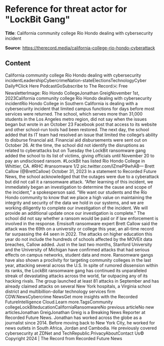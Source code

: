 # Reference for threat actor for "LockBit Gang"

**Title**: California community college Río Hondo dealing with cybersecurity incident

**Source**: https://therecord.media/california-college-rio-hondo-cyberattack

## Content
California community college Río Hondo dealing with cybersecurity incidentLeadershipCybercrimeNation-stateElectionsTechnologyCyber Daily®Click Here PodcastGoSubscribe to The Record✉️ Free NewsletterImage: Río Hondo CollegeJonathan GreigNovember 1st, 2023California community college Río Hondo dealing with cybersecurity incidentRío Hondo College in Southern California is dealing with a cybersecurity incident that limited campus functions for days before most services were returned.
The school, which serves more than 31,000 students in the Los Angeles metro region, did not say when the issues began but wrote in an October 23 Facebook post that access to its website and other school-run tools had been restored.
The next day, the school added that its IT team had resolved an issue that limited the college’s ability to disburse financial aid. Financial aid disbursements were sent out on October 26.
At the time, the school did not identify the disruptions as related to cyberattacks but on Tuesday the LockBit ransomware gang added the school to its list of victims, giving officials until November 20 to pay an undisclosed ransom.
#LockBit has listed Rio Hondo College in Whittier, CA. #RHC #ransomware 1/2 pic.twitter.com/lZmeP9whAB— Brett Callow (@BrettCallow) October 31, 2023 
In a statement to Recorded Future News, the school acknowledged that the outages were due to a cyberattack but did not call it a ransomware attack.
“After learning of this incident, we immediately began an investigation to determine the cause and scope of the incident,” a spokesperson said.
“We want our students and the Río Hondo community to know that we place a high value on maintaining the integrity and security of the data we hold in our systems, and we are working diligently to complete our investigation of the incident. We will provide an additional update once our investigation is complete.”
The school did not say whether a ransom would be paid or if law enforcement is involved in the response.
Emsisoft ransomware expert Brett Callow said the attack was the 69th on a university or college this year, an all-time record far surpassing the 44 seen in 2022. The attacks on higher education this year do not include the hundreds of schools affected by the MOVEit data breaches, Callow added.
Just in the last two months, Stanford University and the University of Michigan have confirmed attacks that had serious effects on campus networks, student data and more. Ransomware gangs have also shown a proclivity for targeting community colleges in the last year, attacking several across the U.S.
In spite of rumored dissension within its ranks, the LockBit ransomware gang has continued its unparalleled streak of devastating attacks across the world, far outpacing any of its hacking rivals.
The group launched at least 81 attacks in September and has already claimed attacks on several New York hospitals, a Virginia school district and multibillion-dollar technology services firm CDW.NewsCybercrime NewsGet more insights with the Recorded FutureIntelligence Cloud.Learn more.TagsCommunity collegeLockBiteducationCaliforniaRansomwareNo previous articleNo new articlesJonathan GreigJonathan Greig is a Breaking News Reporter at Recorded Future News. Jonathan has worked across the globe as a journalist since 2014. Before moving back to New York City, he worked for news outlets in South Africa, Jordan and Cambodia. He previously covered cybersecurity at ZDNet and TechRepublic.PrivacyAboutContact Us© Copyright 2024 | The Record from Recorded Future News